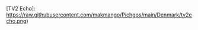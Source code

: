 
[TV2 Echo]: https://raw.githubusercontent.com/makmango/Pichgos/main/Denmark/tv2echo.png)

[TV2 Charlie]: https://raw.githubusercontent.com/makmango/Pichgos/main/Denmark/tv2Charlie.png

